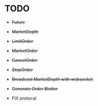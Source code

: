 # TODO 
* ~~Future~~

* ~~MarketDepth~~

* ~~LimitOrder~~

* ~~MarketOrder~~

* ~~CancelOrder~~

* ~~StopOrder~~

* ~~Broadcast MarketDepth with websocket~~

* ~~Generate Order Blotter~~

* FIX protocal


